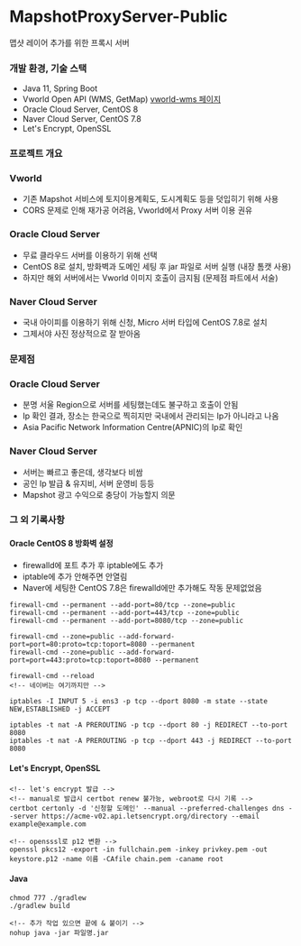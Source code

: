 # MapshotProxyServer-Public
맵샷 레이어 추가를 위한 프록시 서버

### 개발 환경, 기술 스택
* Java 11, Spring Boot
* Vworld Open API (WMS, GetMap) [vworld-wms 페이지](https://www.vworld.kr/dev/v4dv_wmsguide2_s001.do)
* Oracle Cloud Server, CentOS 8
* Naver Cloud Server, CentOS 7.8
* Let's Encrypt, OpenSSL

### 프로젝트 개요
### Vworld
* 기존 Mapshot 서비스에 토지이용계획도, 도시계획도 등을 덧입히기 위해 사용
* CORS 문제로 인해 재가공 어려움, Vworld에서 Proxy 서버 이용 권유

### Oracle Cloud Server
* 무료 클라우드 서버를 이용하기 위해 선택
* CentOS 8로 설치, 방화벽과 도메인 세팅 후 jar 파일로 서버 실행 (내장 톰캣 사용)
* 하지만 해외 서버에서는 Vworld 이미지 호출이 금지됨 (문제점 파트에서 서술)

### Naver Cloud Server
* 국내 아이피를 이용하기 위해 신청, Micro 서버 타입에 CentOS 7.8로 설치
* 그제서야 사진 정상적으로 잘 받아옴


### 문제점
### Oracle Cloud Server
* 분명 서울 Region으로 서버를 세팅했는데도 불구하고 호출이 안됨
* Ip 확인 결과, 장소는 한국으로 찍히지만 국내에서 관리되는 Ip가 아니라고 나옴
* Asia Pacific Network Information Centre(APNIC)의 Ip로 확인

### Naver Cloud Server
* 서버는 빠르고 좋은데, 생각보다 비쌈
* 공인 Ip 발급 & 유지비, 서버 운영비 등등
* Mapshot 광고 수익으로 충당이 가능할지 의문

### 그 외 기록사항
#### Oracle CentOS 8 방화벽 설정
* firewalld에 포트 추가 후 iptable에도 추가
* iptable에 추가 안해주면 안열림
* Naver에 세팅한 CentOS 7.8은 firewalld에만 추가해도 작동 문제없었음
```
firewall-cmd --permanent --add-port=80/tcp --zone=public
firewall-cmd --permanent --add-port=443/tcp --zone=public
firewall-cmd --permanent --add-port=8080/tcp --zone=public

firewall-cmd --zone=public --add-forward-port=port=80:proto=tcp:toport=8080 --permanent
firewall-cmd --zone=public --add-forward-port=port=443:proto=tcp:toport=8080 --permanent

firewall-cmd --reload
<!-- 네이버는 여기까지만 -->

iptables -I INPUT 5 -i ens3 -p tcp --dport 8080 -m state --state NEW,ESTABLISHED -j ACCEPT

iptables -t nat -A PREROUTING -p tcp --dport 80 -j REDIRECT --to-port 8080
iptables -t nat -A PREROUTING -p tcp --dport 443 -j REDIRECT --to-port 8080
```

#### Let's Encrypt, OpenSSL
```
<!-- let's encrypt 발급 -->
<!-- manual로 발급시 certbot renew 불가능, webroot로 다시 기록 -->
certbot certonly -d '신청할 도메인' --manual --preferred-challenges dns --server https://acme-v02.api.letsencrypt.org/directory --email example@example.com

<!-- opensssl로 p12 변환 -->
openssl pkcs12 -export -in fullchain.pem -inkey privkey.pem -out keystore.p12 -name 이름 -CAfile chain.pem -caname root
```

#### Java
```
chmod 777 ./gradlew
./gradlew build

<!-- 추가 작업 있으면 끝에 & 붙이기 -->
nohup java -jar 파일명.jar
```






